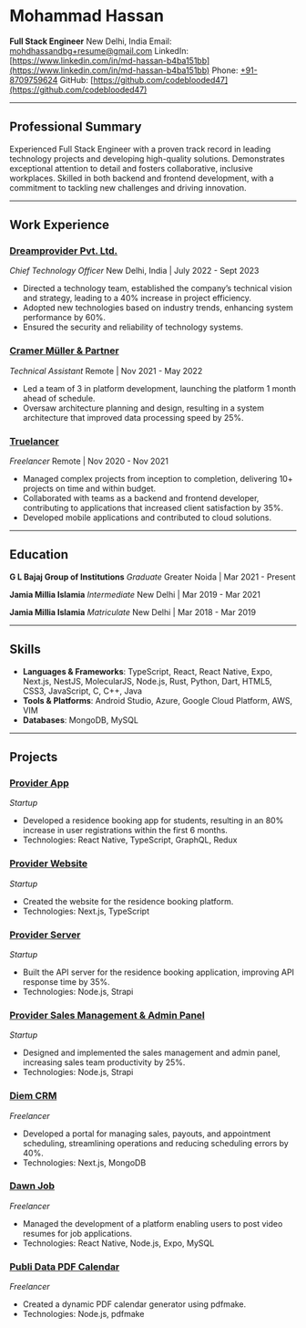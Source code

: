 # Mohammad Hassan

**Full Stack Engineer**
New Delhi, India
Email: [mohdhassandbg+resume@gmail.com](mailto:mohdhassandbg+resume@gmail.com)
LinkedIn: [https://www.linkedin.com/in/md-hassan-b4ba151bb](https://www.linkedin.com/in/md-hassan-b4ba151bb)
Phone: [+91-8709759624](tel:+918709759624)
GitHub: [https://github.com/codeblooded47](https://github.com/codeblooded47)

---

## Professional Summary

Experienced Full Stack Engineer with a proven track record in leading technology projects and developing high-quality solutions. Demonstrates exceptional attention to detail and fosters collaborative, inclusive workplaces. Skilled in both backend and frontend development, with a commitment to tackling new challenges and driving innovation.

---

## Work Experience

### [Dreamprovider Pvt. Ltd.](https://dreamprovider.in/)

_Chief Technology Officer_
New Delhi, India | July 2022 - Sept 2023

- Directed a technology team, established the company’s technical vision and strategy, leading to a 40% increase in project efficiency.
- Adopted new technologies based on industry trends, enhancing system performance by 60%.
- Ensured the security and reliability of technology systems.

### [Cramer Müller & Partner](https://cmundp.de/)

_Technical Assistant_
Remote | Nov 2021 - May 2022

- Led a team of 3 in platform development, launching the platform 1 month ahead of schedule.
- Oversaw architecture planning and design, resulting in a system architecture that improved data processing speed by 25%.

### [Truelancer](https://www.truelancer.com/freelancer/sharimsharim)

_Freelancer_
Remote | Nov 2020 - Nov 2021

- Managed complex projects from inception to completion, delivering 10+ projects on time and within budget.
- Collaborated with teams as a backend and frontend developer, contributing to applications that increased client satisfaction by 35%.
- Developed mobile applications and contributed to cloud solutions.

---

## Education

**G L Bajaj Group of Institutions**
_Graduate_
Greater Noida | Mar 2021 - Present

**Jamia Millia Islamia**
_Intermediate_
New Delhi | Mar 2019 - Mar 2021

**Jamia Millia Islamia**
_Matriculate_
New Delhi | Mar 2018 - Mar 2019

---

## Skills

- **Languages & Frameworks**: TypeScript, React, React Native, Expo, Next.js, NestJS, MolecularJS, Node.js, Rust, Python, Dart, HTML5, CSS3, JavaScript, C, C++, Java
- **Tools & Platforms**: Android Studio, Azure, Google Cloud Platform, AWS, VIM
- **Databases**: MongoDB, MySQL

---

## Projects

### [Provider App](https://play.google.com/store/apps/details?id=provider.in)

_Startup_

- Developed a residence booking app for students, resulting in an 80% increase in user registrations within the first 6 months.
- Technologies: React Native, TypeScript, GraphQL, Redux

### [Provider Website](https://www.dreamprovider.in/)

_Startup_

- Created the website for the residence booking platform.
- Technologies: Next.js, TypeScript

### [Provider Server](https://www.dreamprovider.in/)

_Startup_

- Built the API server for the residence booking application, improving API response time by 35%.
- Technologies: Node.js, Strapi

### [Provider Sales Management & Admin Panel](https://www.dreamprovider.in/)

_Startup_

- Designed and implemented the sales management and admin panel, increasing sales team productivity by 25%.
- Technologies: Node.js, Strapi

### [Diem CRM](https://order.diemtheapp.com/)

_Freelancer_

- Developed a portal for managing sales, payouts, and appointment scheduling, streamlining operations and reducing scheduling errors by 40%.
- Technologies: Next.js, MongoDB

### [Dawn Job](https://www.dawnjobapp.com/)

_Freelancer_

- Managed the development of a platform enabling users to post video resumes for job applications.
- Technologies: React Native, Node.js, Expo, MySQL

### [Publi Data PDF Calendar](https://www.publidata.io/en/widget-info-dechets/)

_Freelancer_

- Created a dynamic PDF calendar generator using pdfmake.
- Technologies: Node.js, pdfmake
